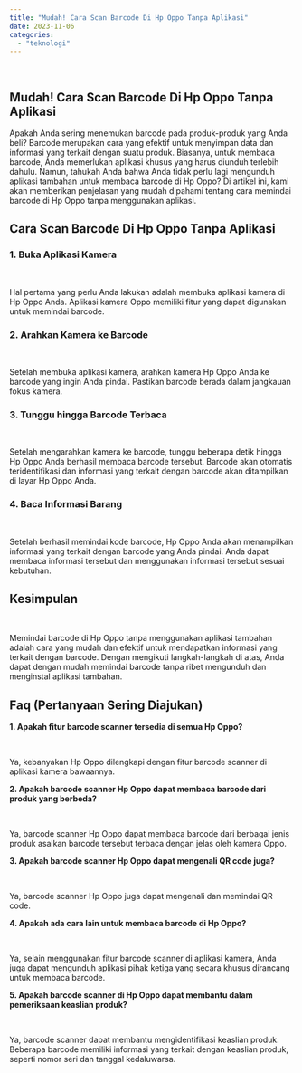 ```yaml
---
title: "Mudah! Cara Scan Barcode Di Hp Oppo Tanpa Aplikasi"
date: 2023-11-06
categories: 
  - "teknologi"
---
```


 

## Mudah! Cara Scan Barcode Di Hp Oppo Tanpa Aplikasi

Apakah Anda sering menemukan barcode pada produk-produk yang Anda beli? Barcode merupakan cara yang efektif untuk menyimpan data dan informasi yang terkait dengan suatu produk. Biasanya, untuk membaca barcode, Anda memerlukan aplikasi khusus yang harus diunduh terlebih dahulu. Namun, tahukah Anda bahwa Anda tidak perlu lagi mengunduh aplikasi tambahan untuk membaca barcode di Hp Oppo? Di artikel ini, kami akan memberikan penjelasan yang mudah dipahami tentang cara memindai barcode di Hp Oppo tanpa menggunakan aplikasi.

## Cara Scan Barcode Di Hp Oppo Tanpa Aplikasi

### 1\. Buka Aplikasi Kamera

 

Hal pertama yang perlu Anda lakukan adalah membuka aplikasi kamera di Hp Oppo Anda. Aplikasi kamera Oppo memiliki fitur yang dapat digunakan untuk memindai barcode.

### 2\. Arahkan Kamera ke Barcode

 

Setelah membuka aplikasi kamera, arahkan kamera Hp Oppo Anda ke barcode yang ingin Anda pindai. Pastikan barcode berada dalam jangkauan fokus kamera.

### 3\. Tunggu hingga Barcode Terbaca

 

Setelah mengarahkan kamera ke barcode, tunggu beberapa detik hingga Hp Oppo Anda berhasil membaca barcode tersebut. Barcode akan otomatis teridentifikasi dan informasi yang terkait dengan barcode akan ditampilkan di layar Hp Oppo Anda.

### 4\. Baca Informasi Barang

 

Setelah berhasil memindai kode barcode, Hp Oppo Anda akan menampilkan informasi yang terkait dengan barcode yang Anda pindai. Anda dapat membaca informasi tersebut dan menggunakan informasi tersebut sesuai kebutuhan.

## Kesimpulan

 

Memindai barcode di Hp Oppo tanpa menggunakan aplikasi tambahan adalah cara yang mudah dan efektif untuk mendapatkan informasi yang terkait dengan barcode. Dengan mengikuti langkah-langkah di atas, Anda dapat dengan mudah memindai barcode tanpa ribet mengunduh dan menginstal aplikasi tambahan.

## Faq (Pertanyaan Sering Diajukan)

**1\. Apakah fitur barcode scanner tersedia di semua Hp Oppo?**

 

Ya, kebanyakan Hp Oppo dilengkapi dengan fitur barcode scanner di aplikasi kamera bawaannya.

**2\. Apakah barcode scanner Hp Oppo dapat membaca barcode dari produk yang berbeda?**

 

Ya, barcode scanner Hp Oppo dapat membaca barcode dari berbagai jenis produk asalkan barcode tersebut terbaca dengan jelas oleh kamera Oppo.

**3\. Apakah barcode scanner Hp Oppo dapat mengenali QR code juga?**

 

Ya, barcode scanner Hp Oppo juga dapat mengenali dan memindai QR code.

**4\. Apakah ada cara lain untuk membaca barcode di Hp Oppo?**

 

Ya, selain menggunakan fitur barcode scanner di aplikasi kamera, Anda juga dapat mengunduh aplikasi pihak ketiga yang secara khusus dirancang untuk membaca barcode.

**5\. Apakah barcode scanner di Hp Oppo dapat membantu dalam pemeriksaan keaslian produk?**

 

Ya, barcode scanner dapat membantu mengidentifikasi keaslian produk. Beberapa barcode memiliki informasi yang terkait dengan keaslian produk, seperti nomor seri dan tanggal kedaluwarsa.
